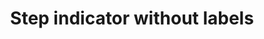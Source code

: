 ---
layout: pattern
categories: [patterns, step-indicator]
title: Step indicator without labels
type: [detail-page]
permalink: /patterns/step-indicator/step-indicator-no-labels/
overview: Lorem ipsum dolor sit amet, consectetur adipiscing elit, sed do eiusmod tempor incididunt ut labore et dolore magna aliqua. Interdum velit euismod in pellentesque. 
description: |
    
usa-link: "https://designsystem.digital.gov/components/step-indicator/"
specification: |
#spec:
stepIndicatorTitle: Supporting Documents
stepIndicatorCenter: 
### options: true, false/leave blank
stepIndicatorCurrentStep: 3
### current step number
stepIndicatorTotalSteps: 5
### total number of steps
stepIndicators:
 - status: completed
  ### options: completed, current, leave blank (not started)
 - status: completed
 - status: current
 - status: 
 - status: 
yml: |
  
  stepIndicatorTitle: Supporting Documents
  stepIndicatorCenter: 
  ### options: 
    ### true
    ### false/leave blank
  stepIndicatorCurrentStep: 3
    ### current step number
  stepIndicatorTotalSteps: 5
    ### total number of steps
  stepIndicators:
    - status: completed
      ### options: 
        ### completed 
        ### current
        ### leave blank (not started)

jekyll: |

  "{% include patterns/step-indicator/step-indicator-no-labels.md %}"
### Paths to view design and code... 
## designimg: can be used to show an image of the design until a coded version can be created. The htmlpath & csspath should be located in the pattens folder. Read more about creating coded components in /docs/creating-patterns 
# designimg: 
htmlpath: patterns/step-indicator/step-indicator-no-labels.md
csspath: patterns/step-indicator/index.scss
---
